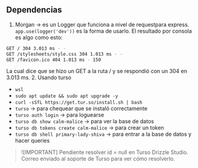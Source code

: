 ## Dependencias
1. Morgan -> es un Logger que funciona a nivel de requestpara express. `app.use(logger('dev'))` es la forma de usarlo.
El resultado por consola es algo como esto:
```bash
GET / 304 3.013 ms - -
GET /stylesheets/style.css 304 1.013 ms - -
GET /favicon.ico 404 1.013 ms - 150
```
La cual dice que se hizo un GET a la ruta / y se respondió con un 304 en 3.013 ms.
2. Usando turso
- `wsl`
- `sudo apt update && sudo apt upgrade -y`
- `curl -sSfL https://get.tur.so/install.sh | bash`
- `turso` -> para chequear que se instaló correctamente
- `turso auth login` -> para loguearse
- `turso db show calm-malice` -> para ver la base de datos
- `turso db tokens create calm-malice` -> para crear un token
- `turso db shell primary-lady-shiva` -> para entrar a la base de datos y hacer queries

> ![IMPORTANT]
> Pendiente resolver id = null en Turso Drizzle Studio. Correo enviado al soporte de Turso para ver cómo resolverlo.